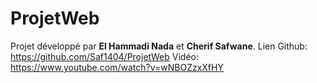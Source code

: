 # ProjetWeb
Projet développé par **El Hammadi Nada** et **Cherif Safwane**.
Lien Github: https://github.com/Saf1404/ProjetWeb
Vidéo: https://www.youtube.com/watch?v=wNBOZzxXfHY